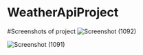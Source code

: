 # WeatherApiProject
#Screenshots of project
![Screenshot (1092)](https://user-images.githubusercontent.com/92091318/224331316-5dc01e81-c7c0-4edd-ba83-eef317e87180.png)


![Screenshot (1091)](https://user-images.githubusercontent.com/92091318/224331412-f5423c08-2c52-4769-8060-c0d1184c41f8.png)



